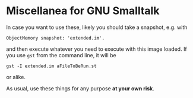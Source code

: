 Miscellanea for GNU Smalltalk
=============================

In case you want to use these, likely you should take a snapshot,
e.g. with

    ObjectMemory snapshot: 'extended.im'.
	
and then execute whatever you need to execute with this image
loaded. If you use `gst` from the command line, it will be

    gst -I extended.im aFileToBeRun.st
	
or alike.

As usual, use these things for any purpose **at your own risk**.
